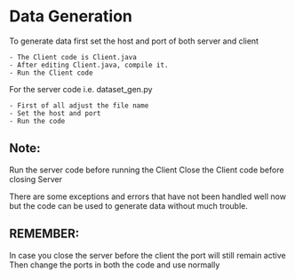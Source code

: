 # Data Generation
To generate data first set the host and port of both server and client

    - The Client code is Client.java
    - After editing Client.java, compile it.
    - Run the Client code

For the server code i.e. dataset_gen.py

    - First of all adjust the file name
    - Set the host and port
    - Run the code

## Note:

Run the server code before running the Client
Close the Client code before closing Server

There are some exceptions and errors that have not been handled well now but the code can be used to generate data without much trouble.

## REMEMBER:

In case you close the server before the client the port will still remain active
Then change the ports in both the code and use normally


